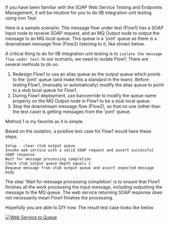 If you have been familiar with the SOAP Web Service Testing and Endpoints Management, it will be intuitive for you to do IIB integration unit testing using Iron Test.

Here is a sample scenario. The message flow under test (Flow1) has a SOAP Input node to receive SOAP request, and an MQ Output node to output the message to an MQ local queue. This queue is a 'joint' queue as there is a downstream message flow (Flow2) listening to it, like shown below.

A critical thing to do for IIB integration unit testing is to `isolate the message flow under test`. In our scenario, we need to isolate Flow1. There are several methods to do so.
1. Redesign Flow1 to use an alias queue as the output queue which points to the 'joint' queue (and make this a standard in the team). Before testing Flow1, (manually or automatically) modify the alias queue to point to a stub local queue for Flow1.
2. During Flow1 deployment, use baroverride to modify the queue name property on the MQ Output node in Flow1 to be a stub local queue.
3. Stop the downstream message flow (Flow2), so that no one (other than the test case) is getting messages from the 'joint' queue.

Method 1 is my favorite as it is simple.
   
Based on the isolation, a positive test case for Flow1 would have these steps.

    Setup - clear stub output queue
    Invoke web service with a valid SOAP request and assert successful SOAP response
    Wait for message processing completion
    Check stub output queue depth equals 1
    Dequeue message from stub output queue and assert expected message body    

The step 'Wait for message processing completion' is to ensure that Flow1 finishes all the work processing the input message, including outputting the message to the MQ queue. The web service returning SOAP response does not necessarily mean Flow1 finishes the processing.

Hopefully you are able to DIY now. The result test case looks like below

[![Web Service to Queue](https://github.com/zheng-wang/irontest/blob/master/screenshots/iib/ws-to-queue.png)](https://github.com/zheng-wang/irontest/blob/master/screenshots/iib/ws-to-queue.png)